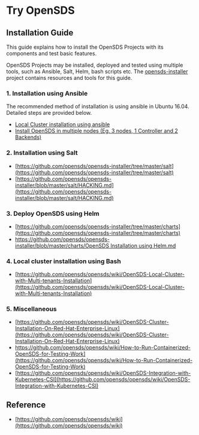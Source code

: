 # Try OpenSDS #

## Installation Guide ##

This guide explains how to install the OpenSDS Projects with its components and test basic features.

OpenSDS Projects may be installed, deployed and tested using multiple tools, such as Ansible, Salt, Helm, bash scripts etc. The [opensds-installer](https://github.com/opensds/opensds-installer) project contains resources and tools for this guide.

### 1. Installation using Ansible ###

The recommended method of installation is using ansible in Ubuntu 16.04. Detailed steps are provided below.

* [Local Cluster installation using ansible](https://github.com/opensds/opensds/wiki/OpenSDS-Cluster-Installation-through-Ansible)
* [Install OpenSDS in multiple nodes (Eg. 3 nodes, 1 Controller and 2 Backends)](https://github.com/opensds/opensds-installer/blob/master/ansible/docs/OpenSDS%20Multi-nodes%20installation%20using%20Ansible.md)

### 2. Installation using Salt ###

* [https://github.com/opensds/opensds-installer/tree/master/salt](https://github.com/opensds/opensds-installer/tree/master/salt)
* [https://github.com/opensds/opensds-installer/blob/master/salt/HACKING.md](https://github.com/opensds/opensds-installer/blob/master/salt/HACKING.md)

### 3. Deploy OpenSDS using Helm ###

* [https://github.com/opensds/opensds-installer/tree/master/charts](https://github.com/opensds/opensds-installer/tree/master/charts)
* [https://github.com/opensds/opensds-installer/blob/master/charts/OpenSDS Installation using Helm.md](https://github.com/opensds/opensds-installer/blob/master/charts/OpenSDS%20Installation%20using%20Helm.md)

### 4. Local cluster installation using Bash ###

* [https://github.com/opensds/opensds/wiki/OpenSDS-Local-Cluster-with-Multi-tenants-Installation](https://github.com/opensds/opensds/wiki/OpenSDS-Local-Cluster-with-Multi-tenants-Installation)

### 5. Miscellaneous ###

* [https://github.com/opensds/opensds/wiki/OpenSDS-Cluster-Installation-On-Red-Hat-Enterprise-Linux](https://github.com/opensds/opensds/wiki/OpenSDS-Cluster-Installation-On-Red-Hat-Enterprise-Linux)
* https://github.com/opensds/opensds/wiki/How-to-Run-Containerized-OpenSDS-for-Testing-Work](https://github.com/opensds/opensds/wiki/How-to-Run-Containerized-OpenSDS-for-Testing-Work)
* [https://github.com/opensds/opensds/wiki/OpenSDS-Integration-with-Kubernetes-CSI](https://github.com/opensds/opensds/wiki/OpenSDS-Integration-with-Kubernetes-CSI)

## Reference ##

* [https://github.com/opensds/opensds/wiki](https://github.com/opensds/opensds/wiki)
